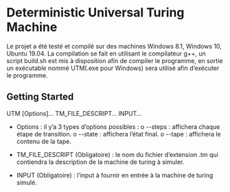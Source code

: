 # Deterministic Universal Turing Machine

Le projet a été testé et compilé sur des machines Windows 8.1, Windows 10, Ubuntu 19.04.
La compilation se fait en utilisant le compilateur g++, un script build.sh est mis à disposition afin de compiler le 
programme, en sortie un exécutable nommé UTM(.exe pour Windows) sera utilisé afin d’exécuter le programme.

## Getting Started
UTM [Options]… TM_FILE_DESCRIPT… INPUT…

-	Options : il y’a 3 types d’options possibles :
o	--steps : affichera chaque étape de transition.
o	--state : affichera l’état final.
o	--tape : affichera le contenu de la tape.

-	TM_FILE_DESCRIPT (Obligatoire) : le nom du fichier d’extension .tm qui contiendra la description de la machine de 
	turing à simuler.

-	INPUT (Obligatoire) : l’input à fournir en entrée à la machine de turing simulé.

